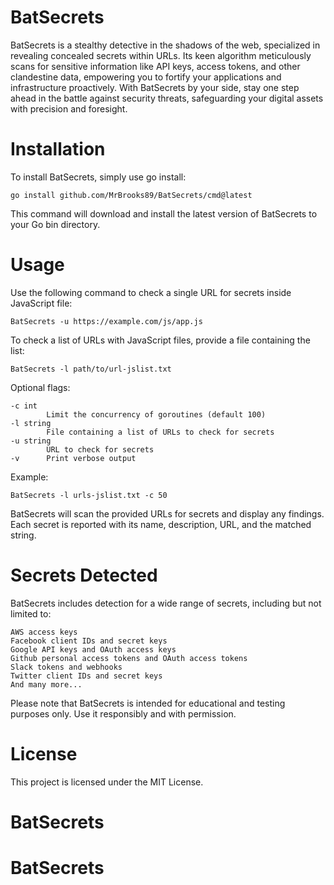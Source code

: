 # BatSecrets

BatSecrets is a stealthy detective in the shadows of the web, specialized in revealing concealed secrets within URLs. Its keen algorithm meticulously scans for sensitive information like API keys, access tokens, and other clandestine data, empowering you to fortify your applications and infrastructure proactively. With BatSecrets by your side, stay one step ahead in the battle against security threats, safeguarding your digital assets with precision and foresight.

# Installation

To install BatSecrets, simply use go install:

```
go install github.com/MrBrooks89/BatSecrets/cmd@latest
```

This command will download and install the latest version of BatSecrets to your Go bin directory.

# Usage

Use the following command to check a single URL for secrets inside JavaScript file:

```
BatSecrets -u https://example.com/js/app.js
```

To check a list of URLs with JavaScript files, provide a file containing the list:

```
BatSecrets -l path/to/url-jslist.txt
```

Optional flags:

```
-c int
        Limit the concurrency of goroutines (default 100)
-l string
        File containing a list of URLs to check for secrets
-u string
        URL to check for secrets
-v      Print verbose output
```

Example:
```
BatSecrets -l urls-jslist.txt -c 50
```

BatSecrets will scan the provided URLs for secrets and display any findings. Each secret is reported with its name, description, URL, and the matched string.

# Secrets Detected

BatSecrets includes detection for a wide range of secrets, including but not limited to:

    AWS access keys
    Facebook client IDs and secret keys
    Google API keys and OAuth access keys
    Github personal access tokens and OAuth access tokens
    Slack tokens and webhooks
    Twitter client IDs and secret keys
    And many more...

Please note that BatSecrets is intended for educational and testing purposes only. Use it responsibly and with permission.

# License

This project is licensed under the MIT License.
# BatSecrets
# BatSecrets
